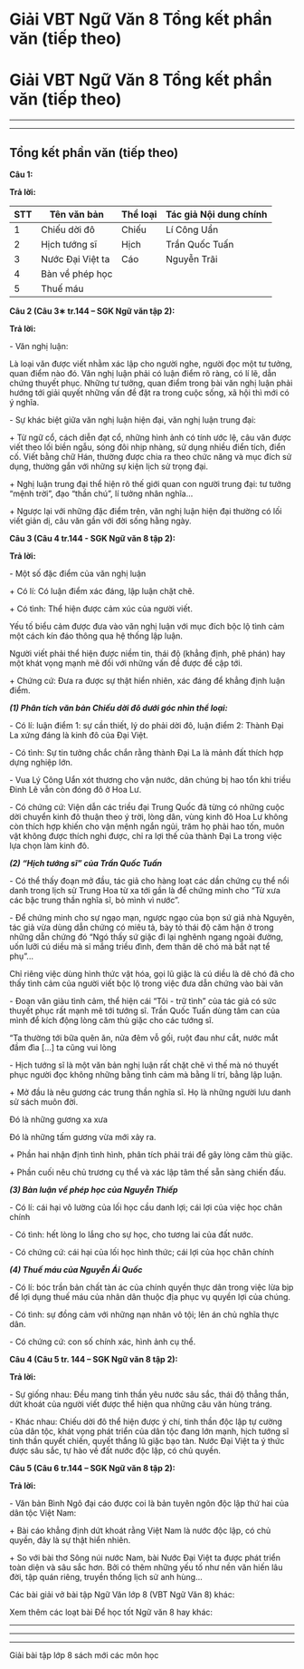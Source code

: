 # Giải VBT Ngữ Văn 8 Tổng kết phần văn (tiếp theo)

# Giải VBT Ngữ Văn 8 Tổng kết phần văn (tiếp theo)

* * *

* * *

## Tổng kết phần văn (tiếp theo)

**Câu 1:**

**Trả lời:**

STT | Tên văn bản | Thể loại | Tác giả Nội dung chính   
---|---|---|---  
1 | Chiếu dời đô | Chiếu|  Lí Công Uẩn   
2 | Hịch tướng sĩ | Hịch | Trần Quốc Tuấn   
3 | Nước Đại Việt ta|  Cáo |  Nguyễn Trãi   
4 | Bàn về phép học|  |   
5 | Thuế máu |  |   
  
**Câu 2 (Câu 3∗ tr.144 – SGK Ngữ văn tập 2):**

**Trả lời:**

\- Văn nghị luận: 

Là loại văn được viết nhằm xác lập cho người nghe, người đọc một tư tưởng, quan điểm nào đó. Văn nghị luận phải có luận điểm rõ ràng, có lí lẽ, dẫn chứng thuyết phục. Những tư tưởng, quan điểm trong bài văn nghị luận phải hướng tới giải quyết những vấn đề đặt ra trong cuộc sống, xã hội thì mới có ý nghĩa. 

\- Sự khác biệt giữa văn nghị luận hiện đại, văn nghị luận trung đại: 

\+ Từ ngữ cổ, cách diễn đạt cổ, những hình ảnh có tính ước lệ, câu văn được viết theo lối biền ngẫu, sóng đôi nhịp nhàng, sử dụng nhiều điển tích, điển cố. Viết bằng chữ Hán, thường được chia ra theo chức năng và mục đích sử dụng, thường gắn với những sự kiện lịch sử trọng đại. 

\+ Nghị luận trung đại thể hiện rõ thế giới quan con người trung đại: tư tưởng “mệnh trời”, đạo “thần chú”, lí tưởng nhân nghĩa… 

\+ Ngược lại với những đặc điểm trên, văn nghị luận hiện đại thường có lối viết giản dị, câu văn gần với đời sống hằng ngày. 

**Câu 3 (Câu 4 tr.144 - SGK Ngữ văn 8 tập 2):**

**Trả lời:**

\- Một số đặc điểm của văn nghị luận 

\+ Có lí: Có luận điểm xác đáng, lập luận chặt chẽ. 

\+ Có tình: Thể hiện được cảm xúc của người viết. 

Yếu tố biểu cảm được đưa vào văn nghị luận với mục đích bộc lộ tình cảm một cách kín đáo thông qua hệ thống lập luận. 

Người viết phải thể hiện được niềm tin, thái độ (khẳng định, phê phán) hay một khát vọng mạnh mẽ đối với những vấn đề được đề cập tới. 

\+ Chứng cứ: Đưa ra được sự thật hiển nhiên, xác đáng để khẳng định luận điểm. 

**_(1) Phân tích văn bản Chiếu dời đô dưới góc nhìn thể loại:_**

\- Có lí: luận điểm 1: sự cần thiết, lý do phải dời đô, luận điểm 2: Thành Đại La xứng đáng là kinh đô của Đại Việt. 

\- Có tình: Sự tin tưởng chắc chắn rằng thành Đại La là mảnh đất thích hợp dựng nghiệp lớn. 

\- Vua Lý Công Uẩn xót thương cho vận nước, dân chúng bị hao tổn khi triều Đinh Lê vẫn còn đóng đô ở Hoa Lư. 

\- Có chứng cứ: Viện dẫn các triều đại Trung Quốc đã từng có những cuộc dời chuyển kinh đô thuận theo ý trời, lòng dân, vùng kinh đô Hoa Lư không còn thích hợp khiến cho vận mệnh ngắn ngủi, trăm họ phải hao tốn, muôn vật không được thích nghi được, chỉ ra lợi thế của thành Đại La trong việc lựa chọn làm kinh đô. 

**_(2) “Hịch tướng sĩ” của Trần Quốc Tuấn_**

\- Có thể thấy đoạn mở đầu, tác giả cho hàng loạt các dần chứng cụ thể nổi danh trong lịch sử Trung Hoa từ xa tới gần là để chứng minh cho “Từ xưa các bậc trung thần nghĩa sĩ, bỏ mình vì nước”.

\- Để chứng minh cho sự ngạo mạn, ngược ngạo của bọn sứ giả nhà Nguyên, tác giả vừa dùng dẫn chứng có miêu tả, bày tỏ thái độ căm hận ở trong những dẫn chứng đó “Ngó thấy sứ giặc đi lại nghênh ngang ngoài đường, uốn lưỡi cú diều mà sỉ mắng triều đình, đem thân dê chó mà bắt nạt tể phụ”...

Chỉ riêng việc dùng hình thức vật hóa, gọi lũ giặc là cú diều là dê chó đã cho thấy tình cảm của người viết bộc lộ trong việc đưa dẫn chứng vào bài văn

\- Đoạn văn giàu tình cảm, thể hiện cái “Tôi - trữ tình” của tác giả có sức thuyết phục rất mạnh mẽ tới tướng sĩ. Trần Quốc Tuấn dùng tâm can của mình để kích động lòng căm thù giặc cho các tướng sĩ.

“Ta thường tới bữa quên ăn, nửa đêm vỗ gối, ruột đau như cắt, nước mắt đầm đìa [...] ta cũng vui lòng

\- Hịch tướng sĩ là một văn bản nghị luận rất chặt chẽ vì thế mà nó thuyết phục người đọc không những bằng tình cảm mà bằng lí trí, bằng lập luận.

\+ Mở đầu là nêu gương các trung thần nghĩa sĩ. Họ là những người lưu danh sử sách muôn đời.

Đó là những gương xa xưa

Đó là những tấm gương vừa mới xảy ra.

\+ Phần hai nhận định tình hình, phân tích phải trái để gây lòng căm thù giặc.

\+ Phần cuối nêu chủ trương cụ thể và xác lập tâm thế sẵn sàng chiến đấu.

**_(3) Bàn luận về phép học của Nguyễn Thiếp_**

\- Có lí: cái hại vô lường của lối học cầu danh lợi; cái lợi của việc học chân chính

\- Có tình: hết lòng lo lắng cho sự học, cho tương lai của đất nước.

\- Có chứng cứ: cái hại của lối học hình thức; cái lợi của học chân chính

**_(4) Thuế máu của Nguyễn Ái Quốc_**

\- Có lí: bóc trần bản chất tàn ác của chính quyền thực dân trong việc lừa bịp để lợi dụng thuế máu của nhân dân thuộc địa phục vụ quyền lợi của chúng.

\- Có tình: sự đồng cảm với những nạn nhân vô tội; lên án chủ nghĩa thực dân.

\- Có chứng cứ: con số chính xác, hình ảnh cụ thể.

**Câu 4 (Câu 5 tr. 144 – SGK Ngữ văn 8 tập 2):**

**Trả lời:**

\- Sự giống nhau: Đều mang tinh thần yêu nước sâu sắc, thái độ thẳng thắn, dứt khoát của người viết được thể hiện qua những câu văn hùng tráng. 

\- Khác nhau: Chiếu dời đô thể hiện được ý chí, tinh thần độc lập tự cường của dân tộc, khát vọng phát triển của dân tộc đang lớn mạnh, hịch tướng sĩ tinh thần quyết chiến, quyết thắng lũ giặc bạo tàn. Nước Đại Việt ta ý thức được sâu sắc, tự hào về đất nước độc lập, có chủ quyền. 

**Câu 5 (Câu 6 tr.144 – SGK Ngữ văn 8 tập 2):**

**Trả lời:**

\- Văn bản Bình Ngô đại cáo được coi là bản tuyên ngôn độc lập thứ hai của dân tộc Việt Nam: 

\+ Bài cáo khẳng định dứt khoát rằng Việt Nam là nước độc lập, có chủ quyền, đây là sự thật hiển nhiên. 

\+ So với bài thơ Sông núi nước Nam, bài Nước Đại Việt ta được phát triển toàn diện và sâu sắc hơn. Bởi có thêm những yếu tố như nền văn hiến lâu đời, tập quán riêng, truyền thống lịch sử anh hùng… 

Các bài giải vở bài tập Ngữ Văn lớp 8 (VBT Ngữ Văn 8) khác:

Xem thêm các loạt bài Để học tốt Ngữ văn 8 hay khác:

* * *

* * *

* * *

Giải bài tập lớp 8 sách mới các môn học
